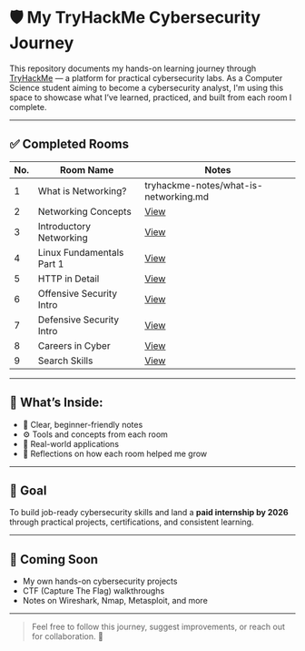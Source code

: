 # 🛡️ My TryHackMe Cybersecurity Journey

This repository documents my hands-on learning journey through [TryHackMe](https://tryhackme.com) — a platform for practical cybersecurity labs. As a Computer Science student aiming to become a cybersecurity analyst, I'm using this space to showcase what I’ve learned, practiced, and built from each room I complete.

---

## ✅ Completed Rooms

| No. | Room Name                  | Notes |
|-----|----------------------------|-------|
| 1   | What is Networking?        | tryhackme-notes/what-is-networking.md |
| 2   | Networking Concepts        | [View](./completed-rooms/networking-concepts.md) |
| 3   | Introductory Networking    | [View](./completed-rooms/introductory-networking.md) |
| 4   | Linux Fundamentals Part 1  | [View](./completed-rooms/linux-fundamentals-part-1.md) |
| 5   | HTTP in Detail             | [View](./completed-rooms/http-in-detail.md) |
| 6   | Offensive Security Intro   | [View](./completed-rooms/offensive-security-intro.md) |
| 7   | Defensive Security Intro   | [View](./completed-rooms/defensive-security-intro.md) |
| 8   | Careers in Cyber           | [View](./completed-rooms/careers-in-cyber.md) |
| 9   | Search Skills              | [View](./completed-rooms/search-skills.md) |

---

## 🧠 What’s Inside:
- 📝 Clear, beginner-friendly notes
- ⚙️ Tools and concepts from each room
- 🧩 Real-world applications
- 💬 Reflections on how each room helped me grow

---

## 🎯 Goal

To build job-ready cybersecurity skills and land a **paid internship by 2026** through practical projects, certifications, and consistent learning.

---

## 📌 Coming Soon

- My own hands-on cybersecurity projects
- CTF (Capture The Flag) walkthroughs
- Notes on Wireshark, Nmap, Metasploit, and more

---

> Feel free to follow this journey, suggest improvements, or reach out for collaboration. 🚀
